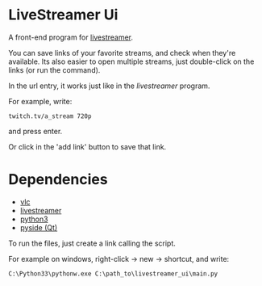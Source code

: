 LiveStreamer Ui
===============


A front-end program for [livestreamer](https://github.com/chrippa/livestreamer "livestreamer").


You can save links of your favorite streams, and check when they're available. Its also easier to open multiple streams, just double-click on the links (or run the command).


In the url entry, it works just like in the _livestreamer_ program.


For example, write:

    twitch.tv/a_stream 720p

and press enter.


Or click in the 'add link' button to save that link.


Dependencies
============


* [vlc](http://www.videolan.org/vlc/ "vlc")
* [livestreamer](https://github.com/chrippa/livestreamer "livestreamer")
* [python3](http://www.python.org/ "python3")
* [pyside (Qt)](http://qt-project.org/wiki/PySide "pyside (Qt)")


To run the files, just create a link calling the script.


For example on windows, right-click -> new -> shortcut, and write:

    C:\Python33\pythonw.exe C:\path_to\livestreamer_ui\main.py

